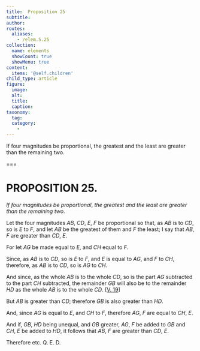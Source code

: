 ```yaml
---
title:  Proposition 25
subtitle: 
author:
routes:
  aliases:
    - /elem.5.25
collection:
  name: elements
  showCount: true
  showMenu: true
content:
  items: '@self.children'
child_type: article
figure:
  image:
  alt:
  title:
  caption:
taxonomy:
  tag:
  category:
    - 
---
```


<p><emph>If four magnitudes be proportional</emph>, <emph>the greatest and the least are greater than the remaining two</emph>. </p>

===

<pb n="185"/><h1>PROPOSITION 25.</h1>
<p><em>If four magnitudes be proportional</em>, <em>the greatest and the least are greater than the remaining two</em>. </p>

<p>Let the four magnitudes <em>AB</em>, <em>CD</em>, <em>E</em>, <em>F</em> be proportional so that, as <em>AB</em> is to <em>CD</em>, so is <em>E</em> to <em>F</em>, and let <em>AB</em> be the greatest of them and <em>F</em> the least; I say that <em>AB</em>, <em>F</em> are greater than <em>CD</em>, <em>E</em>. 
      </p>

<p>For let <em>AG</em> be made equal to <em>E</em>, and <em>CH</em> equal to <em>F</em>. </p>

<p>Since, as <em>AB</em> is to <em>CD</em>, so is <em>E</em> to <em>F</em>, and <em>E</em> is equal to <em>AG</em>, and <em>F</em> to <em>CH</em>, <span class="center">therefore, as <em>AB</em> is to <em>CD</em>, so is <em>AG</em> to <em>CH</em>.</span>
      </p>

<p>And since, as the whole <em>AB</em> is to the whole <em>CD</em>, so is the part <em>AG</em> subtracted to the part <em>CH</em> subtracted, <span class="center">the remainder <em>GB</em> will also be to the remainder <em>HD</em> as the whole <em>AB</em> is to the whole <em>CD</em>. [<a href="/elem.5.19">V. 19</a>]</span>
      </p>

<p>But <em>AB</em> is greater than <em>CD</em>; <span class="center">therefore <em>GB</em> is also greater than <em>HD</em>.</span>
      </p>

<p>And, since <em>AG</em> is equal to <em>E</em>, and <em>CH</em> to <em>F</em>, therefore <em>AG</em>, <em>F</em> are equal to <em>CH</em>, <em>E</em>. </p>

<p>And if, <em>GB</em>, <em>HD</em> being unequal, and <em>GB</em> greater, <em>AG</em>, <em>F</em> be added to <em>GB</em> and <em>CH</em>, <em>E</em> be added to <em>HD</em>, <span class="center">it follows that <em>AB</em>, <em>F</em> are greater than <em>CD</em>, <em>E</em>.</span>
      </p>

<p>Therefore etc. Q. E. D.</p>
